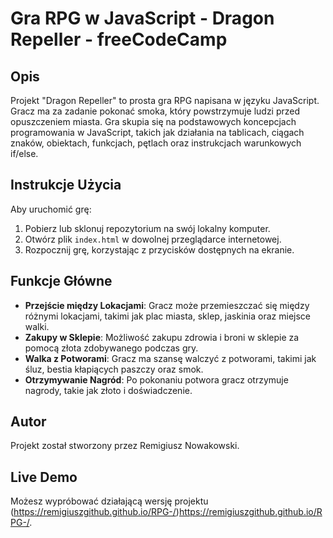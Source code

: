 # Gra RPG w JavaScript - Dragon Repeller - freeCodeCamp

## Opis
Projekt "Dragon Repeller" to prosta gra RPG napisana w języku JavaScript. Gracz ma za zadanie pokonać smoka, który powstrzymuje ludzi przed opuszczeniem miasta. Gra skupia się na podstawowych koncepcjach programowania w JavaScript, takich jak działania na tablicach, ciągach znaków, obiektach, funkcjach, pętlach oraz instrukcjach warunkowych if/else.

## Instrukcje Użycia
Aby uruchomić grę:
1. Pobierz lub sklonuj repozytorium na swój lokalny komputer.
2. Otwórz plik `index.html` w dowolnej przeglądarce internetowej.
3. Rozpocznij grę, korzystając z przycisków dostępnych na ekranie.

## Funkcje Główne
- **Przejście między Lokacjami**: Gracz może przemieszczać się między różnymi lokacjami, takimi jak plac miasta, sklep, jaskinia oraz miejsce walki.
- **Zakupy w Sklepie**: Możliwość zakupu zdrowia i broni w sklepie za pomocą złota zdobywanego podczas gry.
- **Walka z Potworami**: Gracz ma szansę walczyć z potworami, takimi jak śluz, bestia kłapiących paszczy oraz smok.
- **Otrzymywanie Nagród**: Po pokonaniu potwora gracz otrzymuje nagrody, takie jak złoto i doświadczenie.

## Autor
Projekt został stworzony przez Remigiusz Nowakowski.

## Live Demo
Możesz wypróbować działającą wersję projektu (https://remigiuszgithub.github.io/RPG-/)https://remigiuszgithub.github.io/RPG-/.
